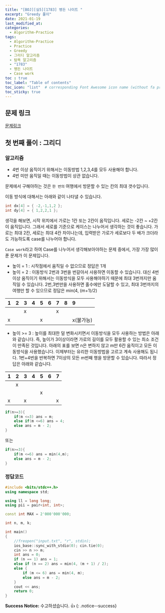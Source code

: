 ```yaml
---
title: "[BOJ][실5][1783] 병든 나이트 "
excerpt: "Greedy 풀이"
date: 2021-01-19
last_modified_at:
categories:
  - Algorithm-Practice
tags:
  - Algorithm-Practice
  - Practice
  - Greedy
  - 그리디 알고리즘
  - 탐욕 알고리즘
  - "1783"
  - 병든 나이트
  - Case work
toc : true
toc_label: "Table of contents"
toc_icon: "list"  # corresponding Font Awesome icon name (without fa prefix)
toc_sticky: true
---
```


## 문제 링크

[문제링크](https://www.acmicpc.net/problem/1783)  

## 첫 번째 풀이 : 그리디

### 알고리즘

- 4번 이상 움직이기 위해서는 이동방법 1,2,3,4를 모두 사용해야 합니다. 
- 4번 미만 움직일 때는 이동방법이 상관 없습니다.  

문제에서 구해야하는 것은 `한 번의` 여행에서 방문할 수 있는 칸의 최대 갯수입니다.  

이동 방식에 대해서는 아래와 같이 나타낼 수 있습니다.  

```cpp
int dx[4] = { -2,-1,1,2 };
int dy[4] = { 1,2,2,1 };
```

생각을 해보면, 시작 위치에서 가로는 1칸 또는 2칸이 움직입니다.  세로는 -2칸 ~ +2칸이 움직입니다. 그래서 세로를 기준으로 케이스는 나누어서 생각하는 것이 좋습니다. 가로는 최대 2칸, 세로는 최대 4칸 차이나는데, 입력받은 가로가 세로보다 두 배가 크더라도 가능하도록 case를 나누어야 합니다.  

`Case work`라고 하여 Case를 나누어서 생각해보아야하는 문제 중에서, 가장 가장 많이 푼 문제가 이 문제입니다.  

- 높이 = 1 : 시작점에서 움직일 수 없으므로 정답은 1개
- 높이 = 2 : 이동방식 2번과 3번을 번갈아서 사용하면 이동할 수 있습니다. 대신 4번 이상 움직이기 위해서는 이동방식을 모두 사용해야하기 때문에 최대 3번까지만 움직일 수 있습니다. 2번,3번만을 사용하면 홀수에만 도달할 수 있고, 최대 3번까지의 여행만 할 수 있으므로 정답은 min(4, (m+1)/2)   

| 1 | 2 | 3 | 4 | 5 | 6 | 7 | 8 | 9 |
| :- | :- | :- | :- | :- | :- | :- | :- | :- |
|   |   | x |   |   |   | x |   |   |
| x |   |   |   | x |   |   |   | x(불가능) |

- 높이 >= 3 : 높이를 최대한 덜 변화시키면서 이동방식을 모두 사용하는 방법은 아래와 같습니다. 즉, 높이가 3이상이라면 가로의 길이를 모두 활용할 수 있는 최소 조건이 만족된 것입니다. 아래의 표를 보면 n은 변하지 않고 m만 6칸 움직이고 모든 이동방식을 사용했습니다. 이제부터는 유리한 이동방법을 고르고 계속 사용해도 됩니다. 1번+4번을 반복하면 7이상의 모든 m번째 행을 방문할 수 있습니다. 따라서 정답은 아래와 같습니다.   

| 1 | 2 | 3 | 4 | 5 | 6 | 7 |
| :- | :- | :- | :- | :- | :- | :- |
|   | x |   |   |   |   |   |
|   |   |   |   | x |   |   |
| x |   | x |   |   |   | x |  


```cpp
if(n>=3){
    if(m <=3) ans = m;
    else if(m <=6) ans = 4;
    else ans = m - 2;
}
```  

또는   

```cpp
if(n>=3){
    if(m <=6) ans = min(4,m);
    else ans = m - 2;
}
```  

### 정답코드  

```cpp
#include <bits/stdc++.h>
using namespace std;

using ll = long long;
using pii = pair<int, int>;

const int MAX = 2'000'000'000;

int n, m, k;

int main()
{
    //freopen("input.txt", "r", stdin);
    ios_base::sync_with_stdio(0); cin.tie(0);
    cin >> n >> m;
    int ans = 0;
    if (n == 1) ans = 1;
    else if (n == 2) ans = min(4, (m + 1) / 2);
    else {
        if (m <= 6) ans = min(4, m);
        else ans = m - 2;
    }
    cout << ans;
    return 0;
}
```

**Success Notice:**
수고하셨습니다. :+1:
{: .notice--success}